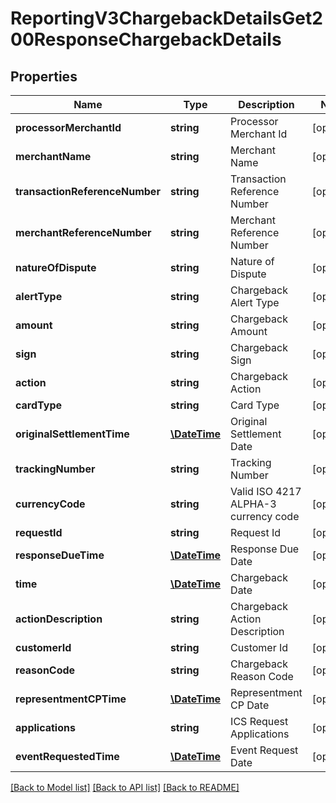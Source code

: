 # ReportingV3ChargebackDetailsGet200ResponseChargebackDetails

## Properties
Name | Type | Description | Notes
------------ | ------------- | ------------- | -------------
**processorMerchantId** | **string** | Processor Merchant Id | [optional] 
**merchantName** | **string** | Merchant Name | [optional] 
**transactionReferenceNumber** | **string** | Transaction Reference Number | [optional] 
**merchantReferenceNumber** | **string** | Merchant Reference Number | [optional] 
**natureOfDispute** | **string** | Nature of Dispute | [optional] 
**alertType** | **string** | Chargeback Alert Type | [optional] 
**amount** | **string** | Chargeback Amount | [optional] 
**sign** | **string** | Chargeback Sign | [optional] 
**action** | **string** | Chargeback Action | [optional] 
**cardType** | **string** | Card Type | [optional] 
**originalSettlementTime** | [**\DateTime**](\DateTime.md) | Original Settlement Date | [optional] 
**trackingNumber** | **string** | Tracking Number | [optional] 
**currencyCode** | **string** | Valid ISO 4217 ALPHA-3 currency code | [optional] 
**requestId** | **string** | Request Id | [optional] 
**responseDueTime** | [**\DateTime**](\DateTime.md) | Response Due Date | [optional] 
**time** | [**\DateTime**](\DateTime.md) | Chargeback Date | [optional] 
**actionDescription** | **string** | Chargeback Action Description | [optional] 
**customerId** | **string** | Customer Id | [optional] 
**reasonCode** | **string** | Chargeback Reason Code | [optional] 
**representmentCPTime** | [**\DateTime**](\DateTime.md) | Representment CP Date | [optional] 
**applications** | **string** | ICS Request Applications | [optional] 
**eventRequestedTime** | [**\DateTime**](\DateTime.md) | Event Request Date | [optional] 

[[Back to Model list]](../README.md#documentation-for-models) [[Back to API list]](../README.md#documentation-for-api-endpoints) [[Back to README]](../README.md)


